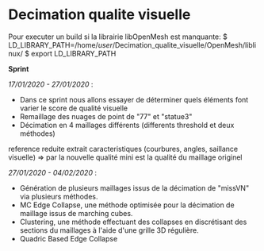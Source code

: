 # Decimation qualite visuelle

Pour executer un build si la librairie libOpenMesh est manquante:
$ LD_LIBRARY_PATH=/home/$user$/Decimation_qualite_visuelle/OpenMesh/liblinux/
$ export LD_LIBRARY_PATH
 
 **Sprint**  
 
 _17/01/2020 - 27/01/2020_ : 
 - Dans ce sprint nous allons essayer de déterminer quels éléments font varier le score de qualité visuelle
 - Remaillage des nuages de point de "77" et "statue3" 
 - Décimation en 4 maillages différents (differents threshold et deux méthodes)  

reference reduite extrait caracteristiques (courbures, angles, saillance visuelle) 
=> par la nouvelle qualité mini est la qualité du maillage originel
 
 _27/01/2020 - 04/02/2020_ : 
 - Génération de plusieurs maillages issus de la décimation de "missVN" via plusieurs méthodes.
 - MC Edge Collapse, une méthode optimisée pour la décimation de maillage issus de marching cubes.
 - Clustering, une méthode effectuant des collapses en discrétisant des sections du maillages à l'aide d'une grille 3D régulière.
 - Quadric Based Edge Collapse
